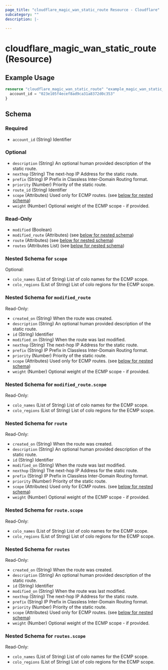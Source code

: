 ```yaml
---
page_title: "cloudflare_magic_wan_static_route Resource - Cloudflare"
subcategory: ""
description: |-
  
---
```


# cloudflare_magic_wan_static_route (Resource)



## Example Usage

```terraform
resource "cloudflare_magic_wan_static_route" "example_magic_wan_static_route" {
  account_id = "023e105f4ecef8ad9ca31a8372d0c353"
}
```

<!-- schema generated by tfplugindocs -->
## Schema

### Required

- `account_id` (String) Identifier

### Optional

- `description` (String) An optional human provided description of the static route.
- `nexthop` (String) The next-hop IP Address for the static route.
- `prefix` (String) IP Prefix in Classless Inter-Domain Routing format.
- `priority` (Number) Priority of the static route.
- `route_id` (String) Identifier
- `scope` (Attributes) Used only for ECMP routes. (see [below for nested schema](#nestedatt--scope))
- `weight` (Number) Optional weight of the ECMP scope - if provided.

### Read-Only

- `modified` (Boolean)
- `modified_route` (Attributes) (see [below for nested schema](#nestedatt--modified_route))
- `route` (Attributes) (see [below for nested schema](#nestedatt--route))
- `routes` (Attributes List) (see [below for nested schema](#nestedatt--routes))

<a id="nestedatt--scope"></a>
### Nested Schema for `scope`

Optional:

- `colo_names` (List of String) List of colo names for the ECMP scope.
- `colo_regions` (List of String) List of colo regions for the ECMP scope.


<a id="nestedatt--modified_route"></a>
### Nested Schema for `modified_route`

Read-Only:

- `created_on` (String) When the route was created.
- `description` (String) An optional human provided description of the static route.
- `id` (String) Identifier
- `modified_on` (String) When the route was last modified.
- `nexthop` (String) The next-hop IP Address for the static route.
- `prefix` (String) IP Prefix in Classless Inter-Domain Routing format.
- `priority` (Number) Priority of the static route.
- `scope` (Attributes) Used only for ECMP routes. (see [below for nested schema](#nestedatt--modified_route--scope))
- `weight` (Number) Optional weight of the ECMP scope - if provided.

<a id="nestedatt--modified_route--scope"></a>
### Nested Schema for `modified_route.scope`

Read-Only:

- `colo_names` (List of String) List of colo names for the ECMP scope.
- `colo_regions` (List of String) List of colo regions for the ECMP scope.



<a id="nestedatt--route"></a>
### Nested Schema for `route`

Read-Only:

- `created_on` (String) When the route was created.
- `description` (String) An optional human provided description of the static route.
- `id` (String) Identifier
- `modified_on` (String) When the route was last modified.
- `nexthop` (String) The next-hop IP Address for the static route.
- `prefix` (String) IP Prefix in Classless Inter-Domain Routing format.
- `priority` (Number) Priority of the static route.
- `scope` (Attributes) Used only for ECMP routes. (see [below for nested schema](#nestedatt--route--scope))
- `weight` (Number) Optional weight of the ECMP scope - if provided.

<a id="nestedatt--route--scope"></a>
### Nested Schema for `route.scope`

Read-Only:

- `colo_names` (List of String) List of colo names for the ECMP scope.
- `colo_regions` (List of String) List of colo regions for the ECMP scope.



<a id="nestedatt--routes"></a>
### Nested Schema for `routes`

Read-Only:

- `created_on` (String) When the route was created.
- `description` (String) An optional human provided description of the static route.
- `id` (String) Identifier
- `modified_on` (String) When the route was last modified.
- `nexthop` (String) The next-hop IP Address for the static route.
- `prefix` (String) IP Prefix in Classless Inter-Domain Routing format.
- `priority` (Number) Priority of the static route.
- `scope` (Attributes) Used only for ECMP routes. (see [below for nested schema](#nestedatt--routes--scope))
- `weight` (Number) Optional weight of the ECMP scope - if provided.

<a id="nestedatt--routes--scope"></a>
### Nested Schema for `routes.scope`

Read-Only:

- `colo_names` (List of String) List of colo names for the ECMP scope.
- `colo_regions` (List of String) List of colo regions for the ECMP scope.


